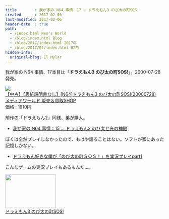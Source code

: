 ```yaml
---
title        : 我が家の N64 事情：17 … ドラえもん3 のび太の町SOS!
created      : 2017-02-06
last-modified: 2017-02-06
header-date  : true
path:
  - /index.html Neo's World
  - /blog/index.html Blog
  - /blog/2017/index.html 2017年
  - /blog/2017/02/index.html 02月
hidden-info:
  original-blog: El Mylar
---
```


我が家の N64 事情、17本目は「__ドラえもん3 のび太の町SOS!__」。2000-07-28 発売。

<div class="ad-rakuten">
  <div class="ad-rakuten-image">
    <a href="https://hb.afl.rakuten.co.jp/hgc/g00skv02.waxyca6a.g00skv02.waxyd8b2/?pc=https%3A%2F%2Fitem.rakuten.co.jp%2Fmediaworldkaitoriworld%2F10330183003%2F&amp;m=http%3A%2F%2Fm.rakuten.co.jp%2Fmediaworldkaitoriworld%2Fi%2F10026763%2F">
      <img src="https://thumbnail.image.rakuten.co.jp/@0_mall/mediaworldkaitoriworld/cabinet/1033/0/cg10330183.jpg?_ex=128x128">
    </a>
  </div>
  <div class="ad-rakuten-info">
    <div class="ad-rakuten-title">
      <a href="https://hb.afl.rakuten.co.jp/hgc/g00skv02.waxyca6a.g00skv02.waxyd8b2/?pc=https%3A%2F%2Fitem.rakuten.co.jp%2Fmediaworldkaitoriworld%2F10330183003%2F&amp;m=http%3A%2F%2Fm.rakuten.co.jp%2Fmediaworldkaitoriworld%2Fi%2F10026763%2F">【中古】【表紙説明書なし】[N64]ドラえもん3 のび太の町SOS!(20000728)</a>
    </div>
    <div class="ad-rakuten-shop">
      <a href="https://hb.afl.rakuten.co.jp/hgc/g00skv02.waxyca6a.g00skv02.waxyd8b2/?pc=https%3A%2F%2Fwww.rakuten.co.jp%2Fmediaworldkaitoriworld%2F&amp;m=http%3A%2F%2Fm.rakuten.co.jp%2Fmediaworldkaitoriworld%2F">メディアワールド 販売＆買取SHOP</a>
    </div>
    <div class="ad-rakuten-price">価格 : 1910円</div>
  </div>
</div>

前作の「ドラえもん2」同様、弟が購入。

- [我が家の N64 事情：15 … ドラえもん2 のび太と光の神殿](./04-02.html)

ぼくは全然プレイしなかったので、もはや語ることはない。ソフトが家にあった記憶しかない。

- [ドラえもん好きな僕が「のび太の町ＳＯＳ！」を実況プレイpart1](https://youtube.com/watch?v=wFKW2rspLjw)

こんなゲームの実況プレイもあるもんだ…。

<div class="ad-amazon">
  <div class="ad-amazon-image">
    <a href="https://www.amazon.co.jp/dp/B000069S6F?tag=neos21-22&amp;linkCode=osi&amp;th=1&amp;psc=1">
      <img src="https://m.media-amazon.com/images/I/51N8BZcHQYL._SL160_.jpg" width="160" height="106">
    </a>
  </div>
  <div class="ad-amazon-info">
    <div class="ad-amazon-title">
      <a href="https://www.amazon.co.jp/dp/B000069S6F?tag=neos21-22&amp;linkCode=osi&amp;th=1&amp;psc=1">ドラえもん3 のび太の町SOS!</a>
    </div>
  </div>
</div>
